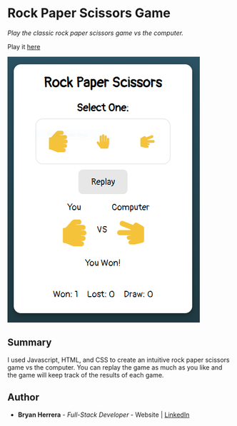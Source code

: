 # Rock Paper Scissors Game

*Play the classic rock paper scissors game vs the computer.*

Play it [here](https://bcherrera14.github.io/rps-app/)

![RPS Game Image](RpsGame.png)

## Summary

I used Javascript, HTML, and CSS to create an intuitive rock paper scissors game vs the computer. You can replay the game as much as you like and the game will keep track of the results of each game.

## Author

* **Bryan Herrera** - *Full-Stack Developer* - Website | [LinkedIn](https://www.linkedin.com/in/herrerabryan/)  
